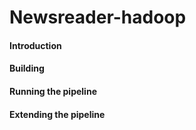 Newsreader-hadoop
=================

#### Introduction

#### Building

#### Running the pipeline

#### Extending the pipeline
